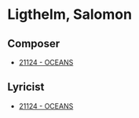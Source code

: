 # Ligthelm, Salomon

## Composer

- [21124 - OCEANS](/hymns/21124.md)

## Lyricist

- [21124 - OCEANS](/hymns/21124.md)

